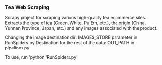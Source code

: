 <h3>Tea Web Scraping</h3>
<p>
Scrapy project for scraping various high-quality tea ecommerce sites.
Extracts the type of tea (Green, White, Pu'Erh, etc.), the origin
(China, Yunnan Province, Japan, etc.) and any images associated with the product.

Changing the image destination dir: IMAGES_STORE parameter in RunSpiders.py
Destination for the rest of the data: OUT_PATH in pipelines.py

To use, run 'python <path-to-file>/RunSpiders.py'
</p>
